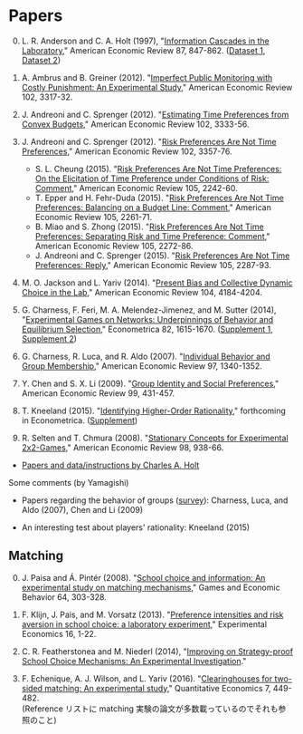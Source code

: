 # Papers

0. L. R. Anderson and C. A. Holt (1997),
   "[Information Cascades in the Laboratory](http://www.jstor.org/stable/2951328),"
   American Economic Review 87, 847-862.
   ([Dataset 1](http://www.people.virginia.edu/~cah2k/casdata.pdf), [Dataset 2](http://www.people.virginia.edu/~cah2k/casdata2.pdf))

0. A. Ambrus and B. Greiner (2012).
   "[Imperfect Public Monitoring with Costly Punishment: An Experimental Study](https://www.aeaweb.org/articles.php?doi=10.1257/aer.102.7.3317),"
   American Economic Review 102, 3317-32.

0. J. Andreoni and C. Sprenger (2012).
   "[Estimating Time Preferences from Convex Budgets](https://www.aeaweb.org/articles.php?doi=10.1257/aer.102.7.3333),"
   American Economic Review 102, 3333-56.

0. J. Andreoni and C. Sprenger (2012).
   "[Risk Preferences Are Not Time Preferences](https://www.aeaweb.org/articles.php?doi=10.1257/aer.102.7.3357),"
   American Economic Review 102, 3357-76.
   * S. L. Cheung (2015).
     "[Risk Preferences Are Not Time Preferences: On the Elicitation of Time Preference under Conditions of Risk: Comment](https://www.aeaweb.org/articles.php?doi=10.1257/aer.20120946),"
     American Economic Review 105, 2242-60.
   * T. Epper and H. Fehr-Duda (2015).
     "[Risk Preferences Are Not Time Preferences: Balancing on a Budget Line: Comment](https://www.aeaweb.org/articles.php?doi=10.1257/aer.20130420),"
     American Economic Review 105, 2261-71.
   * B. Miao and S. Zhong (2015).
     "[Risk Preferences Are Not Time Preferences: Separating Risk and Time Preference: Comment](https://www.aeaweb.org/articles.php?doi=10.1257/aer.20131183),"
     American Economic Review 105, 2272-86.
   * J. Andreoni and C. Sprenger (2015).
     "[Risk Preferences Are Not Time Preferences: Reply](https://www.aeaweb.org/articles.php?doi=10.1257/aer.20150311&fnd=s),"
     American Economic Review 105, 2287-93.

0. M. O. Jackson and L. Yariv (2014).
   "[Present Bias and Collective Dynamic Choice in the Lab](https://www.aeaweb.org/articles.php?doi=10.1257/aer.104.12.4184),"
   American Economic Review 104, 4184-4204.

0. G. Charness, F. Feri, M. A. Melendez-Jimenez, and M. Sutter (2014),
   "[Experimental Games on Networks: Underpinnings of Behavior and Equilibrium Selection](http://onlinelibrary.wiley.com/doi/10.3982/ECTA11781/abstract),"
   Econometrica 82, 1615-1670.
   ([Supplement 1](https://www.econometricsociety.org/content/supplement-experimental-games-networks-underpinnings-behavior-and-equilibrium-selection-0),
   [Supplement 2](https://www.econometricsociety.org/content/supplement-experimental-games-networks-underpinnings-behavior-and-equilibrium-selection))

0. G. Charness, R. Luca, and R. Aldo (2007).
   "[Individual Behavior and Group Membership](https://www.aeaweb.org/articles.php?doi=10.1257/aer.97.4.1340),"
   American Economic Review 97, 1340-1352.

0. Y. Chen and S. X. Li (2009).
   "[Group Identity and Social Preferences](https://www.aeaweb.org/articles.php?doi=10.1257/aer.99.1.431),"
   American Economic Review 99, 431-457.

0. T. Kneeland (2015).
   "[Identifying Higher-Order Rationality](http://terri.microeconomics.ca/research/hor.pdf),"
   forthcoming in Econometrica.
   ([Supplement](https://www.econometricsociety.org/content/supplement-identifying-higher-order-rationality))

0. R. Selten and T. Chmura (2008).
   "[Stationary Concepts for Experimental 2x2-Games](https://www.aeaweb.org/articles.php?doi=10.1257/aer.98.3.938),"
   American Economic Review 98, 938-66.

* [Papers and data/instructions by Charles A. Holt](http://people.virginia.edu/~cah2k/datapage.html)

Some comments (by Yamagishi)

* Papers regarding the behavior of groups
  ([survey](https://www.aeaweb.org/articles.php?doi=10.1257/jep.26.3.157)):
   Charness, Luca, and Aldo (2007), Chen and Li (2009)

* An interesting test about players' rationality:
  Kneeland (2015)


## Matching

0. J. Paisa and Á. Pintér (2008).
   "[School choice and information: An experimental study on matching mechanisms](http://www.sciencedirect.com/science/article/pii/S0899825608000286),"
   Games and Economic Behavior 64, 303-328.

0. F. Klijn, J. Pais, and M. Vorsatz (2013).
   "[Preference intensities and risk aversion in school choice: a laboratory experiment](http://link.springer.com/article/10.1007%2Fs10683-012-9329-5),"
   Experimental Economics 16, 1-22.

0. C. R. Featherstonea and M. Niederl (2014),
   "[Improving on Strategy-proof School Choice Mechanisms: An Experimental Investigation](http://assets.wharton.upenn.edu/~claytonf/IncInfo14-02-01-2014.pdf)."

0. F. Echenique, A. J. Wilson, and L. Yariv (2016).
   "[Clearinghouses for two-sided matching: An experimental study](http://qeconomics.org/ojs/index.php/qe/article/view/374),"
   Quantitative Economics 7, 449-482.  
   (Reference リストに matching 実験の論文が多数載っているのでそれも参照のこと)
